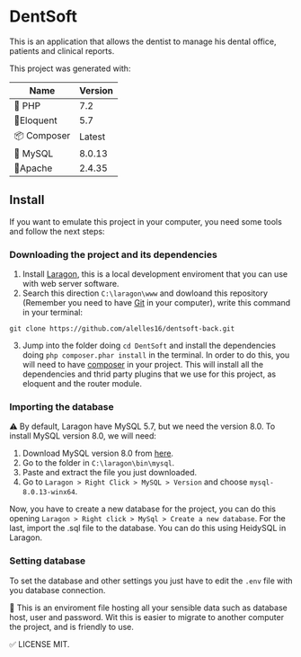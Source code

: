 DentSoft
=======

This is an application that allows the dentist to manage his dental office, patients and clinical reports.

This project was generated with:

| Name |  Version |
| -------- | -------- |
| 🐘 PHP | 7.2 |
| 💎Eloquent |  5.7|
| 📦 Composer |Latest |
|🐬 MySQL| 8.0.13 |
|📡Apache| 2.4.35 |

## Install

If you want to emulate this project in your computer, you need some tools and follow the next steps:

### Downloading the project and its dependencies


1) Install [Laragon](https://laragon.org/), this is a local development enviroment that you can use with web server software.
2) Search this direction `C:\laragon\www` and dowloand this repository (Remember you need to have [Git](https://git-scm.com/) in your computer), write this command in your terminal:

```shell
git clone https://github.com/alelles16/dentsoft-back.git
```
3) Jump into the folder doing `cd DentSoft` and install the dependencies doing `php composer.phar install` in the terminal. In order to do this, you will need to have [composer](https://getcomposer.org/) in your project. This will install all the dependencies and thrid party plugins that we use for this project, as eloquent and the router module.

### Importing the database

⚠ By default, Laragon have MySQL 5.7, but we need the version 8.0. To install MySQL version 8.0, we will need:
1. Download MySQL version 8.0 from [here](https://cdn.mysql.com//Downloads/MySQL-8.0/mysql-8.0.13-winx64.zip).
2. Go to the folder in `C:\laragon\bin\mysql`.
3. Paste and extract the file you just downloaded.
4. Go to `Laragon > Right Click > MySQL > Version` and choose `mysql-8.0.13-winx64`.

Now, you have to create a new database for the project, you can do this opening `Laragon > Right click > MySql > Create a new database`. For the last, import the .sql file to the database. You can do this using HeidySQL in Laragon.

### Setting database

To set the database and other settings you just have to edit the `.env` file with you database connection.

🚨 This is an enviroment file hosting all your sensible data such as database host, user and password. Wit this is easier to migrate to another computer the project, and is friendly to use.

✅ LICENSE MIT.